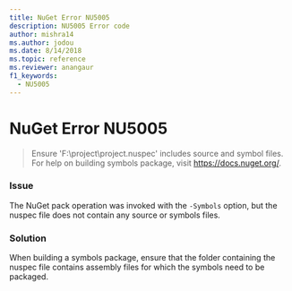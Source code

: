 ```yaml
---
title: NuGet Error NU5005
description: NU5005 Error code
author: mishra14
ms.author: jodou
ms.date: 8/14/2018
ms.topic: reference
ms.reviewer: anangaur
f1_keywords: 
  - NU5005
---
```


# NuGet Error NU5005
> Ensure 'F:\project\project.nuspec' includes source and symbol files. For help on building symbols package, visit https://docs.nuget.org/.

### Issue

The NuGet pack operation was invoked with the `-Symbols` option, but the nuspec file does not contain any source or symbols files.


### Solution

When building a symbols package, ensure that the folder containing the nuspec file contains assembly files for which the symbols need to be packaged.

